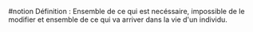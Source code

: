 #notion
Définition : Ensemble de ce qui est necéssaire, impossible de le modifier et ensemble de ce qui va arriver dans la vie d'un individu.